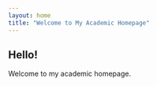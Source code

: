 ```yaml
---
layout: home
title: "Welcome to My Academic Homepage"
---
```


## Hello!
Welcome to my academic homepage.
